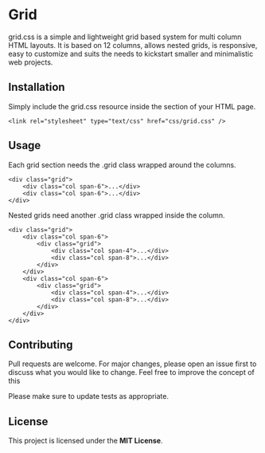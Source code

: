 # Grid

grid.css is a simple and lightweight grid based system for multi column HTML layouts. It is based on 12 columns, allows nested grids, is responsive, easy to customize and suits the needs to kickstart smaller and minimalistic web projects.

## Installation

Simply include the grid.css resource inside the <head> section of your HTML page.

```
<link rel="stylesheet" type="text/css" href="css/grid.css" />
```

## Usage

Each grid section needs the .grid class wrapped around the columns. 

```
<div class="grid">
    <div class="col span-6">...</div>
    <div class="col span-6">...</div>
</div>
```
Nested grids need another .grid class wrapped inside the column. 
```
<div class="grid">
    <div class="col span-6">
        <div class="grid">
            <div class="col span-4">...</div>
            <div class="col span-8">...</div>
        </div>
    </div>
    <div class="col span-6">
        <div class="grid">
            <div class="col span-4">...</div>
            <div class="col span-8">...</div>
        </div>
    </div>
</div>
```

## Contributing
Pull requests are welcome. For major changes, please open an issue first to discuss what you would like to change. Feel free to improve the concept of this 

Please make sure to update tests as appropriate.

## License
This project is licensed under the **MIT License**.